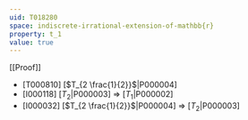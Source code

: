 ```yaml
---
uid: T018280
space: indiscrete-irrational-extension-of-mathbb{r}
property: t_1
value: true
---
```

[[Proof]]

* [T000810] [$T_{2 \frac{1}{2}}$|P000004]
* [I000118] [$T_2$|P000003] => [$T_1$|P000002]
* [I000032] [$T_{2 \frac{1}{2}}$|P000004] => [$T_2$|P000003]

